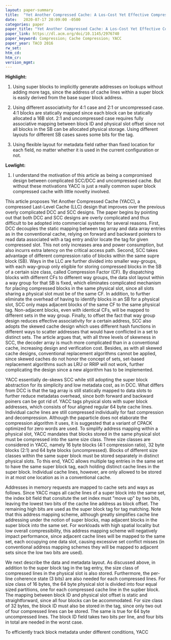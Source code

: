 ```yaml
---
layout: paper-summary
title:  "Yet Another Compressed Cache: A Los-Cost Yet Effective Compressed Cache"
date:   2020-07-17 20:09:00 -0500
categories: paper
paper_title: "Yet Another Compressed Cache: A Los-Cost Yet Effective Compressed Cache"
paper_link: https://dl.acm.org/doi/10.1145/2976740
paper_keyword: Compression; Cache Compression; YACC
paper_year: TACO 2016
rw_set:
htm_cd:
htm_cr:
version_mgmt:
---
```


**Highlight:**

1. Using super blocks to implicitly generate addresses on lookups without adding more tags, since the address of cache lines
   within a super block is easily derived from the base super block address.

2. Using different associativity for 4:1 case and 2:1 or uncompressed case. 4:1 blocks are statically mapped since each block
   can be statically allocated a 16B slot. 2:1 and uncompressed case requires fully associative mapping between block
   ID and physical slot offset since not all blocks in the SB can be allocated physical storage.
   Using different layouts for different SB cases saves some bits for the tag.

3. Using flexible layout for metadata field rather than fixed location for each field, no matter whether it is used in the 
   current configuration or not. 

**Lowlight:**

1. I understand the motivation of this article as being a compromised design between complicated SCC/DCC and uncompressed
   cache. But without these motivations YACC is just a really common super block compressed cache with little novelty involved.

This article proposes Yet Another Compressed Cache (YACC), a compressed Last-Level Cache (LLC) design that improves over
the previous overly complicated DCC and SCC designs. The paper begins by pointing out that both DCC and SCC designs are
overly complicated and thus difficult to be adopted into commercial systems for several reasons. First, DCC decouples
the static mapping between tag array and data array entries as in the conventional cache, relying on forward and backward
pointers to read data associated with a tag entry and/or locate the tag for given compressed slot. This not only increases
area and power consumption, but also incurrs extra latency on the critical access path. Second, SCC takes advantage of 
different compression ratio of blocks within the same supre block (SB). Ways in the LLC are further divided into smaller
way-groups, with each way-group only eligible for storing compressed blocks in the SB of a certain size class,
called Compression Factor (CF). By dispatching blocks with different CFs to different way groups, the data slot layout 
within a way group for that SB is fixed, which eliminates complicated mechanism for placing compressed blocks in the 
same physical slot, since all slots sharing a physical slot must be of the same CF. In addition, to further eliminate 
the overhead of having to identify blocks in an SB for a physical slot, SCC only maps adjacent blocks of the same CF
to the same physical tag. Non-adjacent blocks, even with identical CFs, will be mapped to different sets in the way group.
Finally, to offset the fact that way group design reduces effective associativity for a certain address, SCC also adopts
the skewed cache design which uses different hash functions in different ways to scatter addresses that would have conflicted
in a set to distinct sets. 
The article argues that, with all three levels of skewness in SCC, the decoder array is much more complicated than in
a conventional cache, increasing design and verification cost. Besides, as with all skewed cache designs, conventional
replacement algorithms cannot be applied, since skewed caches do not honor the concept of sets, set-based replacement 
algorithms such as LRU or RRIP will not work, further complicating the design since a new algorithm has to be implemented.

YACC essentially de-skews SCC while still adopting the super block abstraction for its simplicity and low metadata cost, 
as in DCC. What differs from DCC is that the tag array is still statically mapped to data slots to further reduce 
metadatas overhead, since both forward and backward poiners can be got rid of.
YACC tags physical slots with super block addresses, which consists of four aligned regular 64 byte cache lines. 
Individual cache lines are still compressed individually for fast compression and decompression. Although the paparticle
does not elaborate the compression algorithm it uses, it is suggested that a variant of CPACK optimized for zero words 
are used. To simplify address mapping within a physical slot, YACC mandates that blocks stored in the same physical 
slot must be compressed into the same size class. Three size classes are considered in YACC, namely 16 byte blocks (4:1
compression ratio), 32 byte blocks (2:1) and 64 byte blocks (uncompressed). Blocks of different size classes within the
same super block must be stored separately in distinct physical slots. To this end, YACC allows multiple tag entries
in the same set to have the same super block tag, each holding distinct cache lines in the super block. Individual
cache lines, however, are only allowed to be stored in at most one location as in a conventional cache.

Addresses in memory requests are mapped to cache sets and ways as follows. Since YACC maps all cache lines of a super block
into the same set, the index bit field that consitute the set index must "move up" by two bits, leaving the lowest two bits
of the cache line address as block offset. The remaining high bits are used as the super block tag for tag matching.
Note that this address mapping scheme, although greatly simplifies cache line addressing under the notion of super blocks,
map adjacent blocks in the super block into the same set. For workloads with high spatial locality but low overall 
compressibility, this address mapping scheme will negatively impact performance, since adjacent cache lines will be mapped
to the same set, each occupying one data slot, causing excessive set conflict misses (in conventional address mapping
schemes they will be mapped to adjacent sets since the low two bits are used). 

We next describe the data and metadata layout. As discussed above, in addition to the super block tag in the 
tag entry, the size class of compressed lines in the physical slot is also stored. Furthermore, the per-line coherence
state (3 bits) are also needed for each compressed lines. For size class of 16 bytes, the 64 byte physical slot 
is divided into four equal sized partitions, one for each compressed cache line in the supber block. The mapping
between block ID and physical slot offset is static and straightforward, since all four blocks can be accommodated.
For size class of 32 bytes, the block ID must also be stored in the tag, since only two out of four compressed 
lines can be stored. The same is true for 64 byte uncompressed lines. The block ID field takes two bits per line,
and four bits in total are needed in the worst case.

To efficiently track block metadata under different conditions, YACC 
